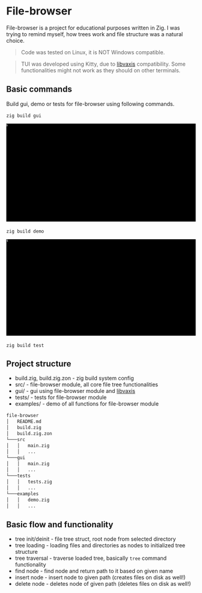 # File-browser

File-browser is a project for educational purposes written in Zig.
I was trying to remind myself, how trees work and file structure was a natural choice.

> Code was tested on Linux, it is NOT Windows compatible.

> TUI was developed using Kitty, due to [libvaxis](https://github.com/rockorager/libvaxis) compatibility. Some functionalities might not work as they should on other terminals.

## Basic commands

Build gui, demo or tests for file-browser using following commands.

```
zig build gui
```

![Gui](gui.gif)

```
zig build demo
```
![Demo](demo.gif)

```
zig build test
```

## Project structure

* build.zig, build.zig.zon - zig build system config
* src/ - file-browser module, all core file tree functionalities
* gui/ - gui using file-browser module and [libvaxis](https://github.com/rockorager/libvaxis)
* tests/ - tests for file-browser module
* examples/ - demo of all functions for file-browser module

```
file-browser
│   README.md
│   build.zig
│   build.zig.zon
└───src
│   │   main.zig
│   │   ...
└───gui
│   │   main.zig
│   │   ...
└───tests
│   │   tests.zig
│   │   ...
└───examples
│   │   demo.zig
│   │   ...
```

## Basic flow and functionality

* tree init/deinit - file tree struct, root node from selected directory
* tree loading - loading files and directories as nodes to initialized tree structure
* tree traversal - traverse loaded tree, basically `tree` command functionality
* find node - find node and return path to it based on given name
* insert node - insert node to given path (creates files on disk as well!)
* delete node - deletes node of given path (deletes files on disk as well!)

